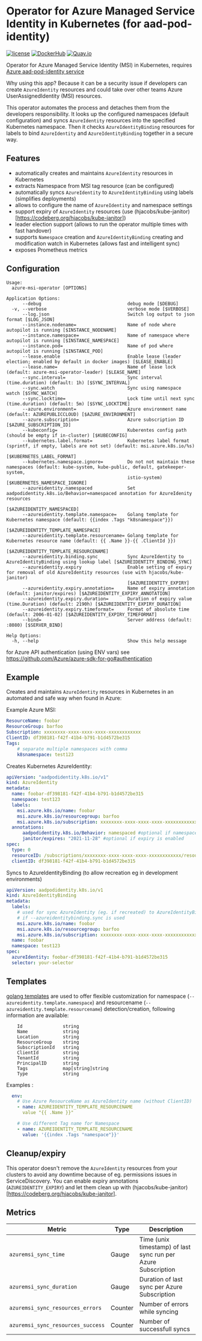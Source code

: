 Operator for Azure Managed Service Identity in Kubernetes (for aad-pod-identity)
================================================================================

[![license](https://img.shields.io/github/license/webdevops/azure-msi-operator.svg)](https://github.com/webdevops/azure-msi-operator/blob/master/LICENSE)
[![DockerHub](https://img.shields.io/badge/DockerHub-webdevops%2Fazure--msi--operator-blue)](https://hub.docker.com/r/webdevops/azure-msi-operator/)
[![Quay.io](https://img.shields.io/badge/Quay.io-webdevops%2Fazure--msi--operator-blue)](https://quay.io/repository/webdevops/azure-msi-operator)

Operator for Azure Managed Service Identity (MSI) in Kubernetes, requires [Azure aad-pod-identity service](https://github.com/Azure/aad-pod-identity)

Why using this app?
Because it can be a security issue if developers can create `AzureIdentity` resources and could take over
other teams Azure UserAssignedIdentity (MSI) resources.

This operator automates the process and detaches them from the developers responsibility.
It looks up the configured namespaces (default configuration) and syncs `AzureIdentity` resources into the specified
Kubernetes namespace. Then it checks `AzureIdentityBinding` resources for labels to
bind `AzureIdentity` and `AzureIdentityBinding` together in a secure way.

Features
--------

- automatically creates and maintains `AzureIdentity` resources in Kubernetes
- extracts Namespace from MSI tag resource (can be configured)
- automatically syncs `AzureIdentity` to `AzureIdentityBinding` using labels (simplifies deployments)
- allows to configure the name of `AzureIdentity` and namespace settings
- support expiry of `AzureIdentity` resources (use (hjacobs/kube-janitor)[https://codeberg.org/hjacobs/kube-janitor])
- leader election support (allows to run the operator multiple times with fast handover)
- supports `Namespace` creation and `AzureIdentityBinding` creating and modification watch in Kubernetes (allows fast and intelligent sync)
- exposes Prometheus metrics

Configuration
-------------

```
Usage:
  azure-msi-operator [OPTIONS]

Application Options:
      --debug                                debug mode [$DEBUG]
  -v, --verbose                              verbose mode [$VERBOSE]
      --log.json                             Switch log output to json format [$LOG_JSON]
      --instance.nodename=                   Name of node where autopilot is running [$INSTANCE_NODENAME]
      --instance.namespace=                  Name of namespace where autopilot is running [$INSTANCE_NAMESPACE]
      --instance.pod=                        Name of pod where autopilot is running [$INSTANCE_POD]
      --lease.enable                         Enable lease (leader election; enabled by default in docker images) [$LEASE_ENABLE]
      --lease.name=                          Name of lease lock (default: azure-msi-operator-leader) [$LEASE_NAME]
      --sync.interval=                       Sync interval (time.duration) (default: 1h) [$SYNC_INTERVAL]
      --sync.watch                           Sync using namespace watch [$SYNC_WATCH]
      --sync.locktime=                       Lock time until next sync (time.duration) (default: 5m) [$SYNC_LOCKTIME]
      --azure.environment=                   Azure environment name (default: AZUREPUBLICCLOUD) [$AZURE_ENVIRONMENT]
      --azure.subscription=                  Azure subscription ID [$AZURE_SUBSCRIPTION_ID]
      --kubeconfig=                          Kuberentes config path (should be empty if in-cluster) [$KUBECONFIG]
      --kubernetes.label.format=             Kubernetes label format (sprintf, if empty, labels are not set) (default: msi.azure.k8s.io/%s)
                                             [$KUBERNETES_LABEL_FORMAT]
      --kubernetes.namespace.ignore=         Do not not maintain these namespaces (default: kube-system, kube-public, default, gatekeeper-system,
                                             istio-system) [$KUBERNETES_NAMESPACE_IGNORE]
      --azureidentity.namespaced             Set aadpodidentity.k8s.io/Behavior=namespaced annotation for AzureIdenity resources
                                             [$AZUREIDENTITY_NAMESPACED]
      --azureidentity.template.namespace=    Golang template for Kubernetes namespace (default: {{index .Tags "k8snamespace"}})
                                             [$AZUREIDENTITY_TEMPLATE_NAMESPACE]
      --azureidentity.template.resourcename= Golang template for Kubernetes resource name (default: {{ .Name }}-{{ .ClientId }})
                                             [$AZUREIDENTITY_TEMPLATE_RESOURCENAME]
      --azureidentity.binding.sync           Sync AzureIdentity to AzureIdentityBinding using lookup label [$AZUREIDENTITY_BINDING_SYNC]
      --azureidentity.expiry                 Enable setting of expiry for removal of old AzureIdentity resources (use with hjacobs/kube-janitor)
                                             [$AZUREIDENTITY_EXPIRY]
      --azureidentity.expiry.annotation=     Name of expiry annotation (default: janitor/expires) [$AZUREIDENTITY_EXPIRY_ANNOTATION]
      --azureidentity.expiry.duration=       Duration of expiry value (time.Duration) (default: 2190h) [$AZUREIDENTITY_EXPIRY_DURATION]
      --azureidentity.expiry.timeformat=     Format of absolute time (default: 2006-01-02) [$AZUREIDENTITY_EXPIRY_TIMEFORMAT]
      --bind=                                Server address (default: :8080) [$SERVER_BIND]

Help Options:
  -h, --help                                 Show this help message
```

for Azure API authentication (using ENV vars) see https://github.com/Azure/azure-sdk-for-go#authentication

Example
-------

Creates and maintains `AzureIdentity` resources in Kubernetes in an automated and safe way when found in Azure:

Example Azure MSI:
```yaml
ResourceName: foobar
ResourceGroup: barfoo
Subscription: xxxxxxxx-xxxx-xxxx-xxxx-xxxxxxxxxxxx
ClientID: df398181-f42f-41b4-b791-b1d4572be315
Tags:
    # separate multiple namespaces with comma
    k8snamespace: test123
```

Creates Kubernetes AzureIdentity:
```yaml
apiVersion: "aadpodidentity.k8s.io/v1"
kind: AzureIdentity
metadata:
  name: foobar-df398181-f42f-41b4-b791-b1d4572be315
  namespace: test123
  labels:
    msi.azure.k8s.io/name: foobar
    msi.azure.k8s.io/resourcegroup: barfoo
    msi.azure.k8s.io/subscription: xxxxxxxx-xxxx-xxxx-xxxx-xxxxxxxxxxxx
  annotations:
      aadpodidentity.k8s.io/Behavior: namespaced #optional if namespaced mode is enabled
      janitor/expires: "2021-11-28" #optional if expiry is enabled
spec:
  type: 0
  resourceID: /subscriptions/xxxxxxxx-xxxx-xxxx-xxxx-xxxxxxxxxxxx/resourcegroups/barfoo/providers/Microsoft.ManagedIdentity/userAssignedIdentities/foobar
  clientID: df398181-f42f-41b4-b791-b1d4572be315
```

Syncs to AzureIdentityBinding (to allow recreation eg in development environments)
```yaml
apiVersion: aadpodidentity.k8s.io/v1
kind: AzureIdentityBinding
metadata:
  labels:
    # used for sync AzureIdentity (eg. if recreated) to AzureIdentityBinding
    # if --azureidentitybinding.sync is used
    msi.azure.k8s.io/name: foobar
    msi.azure.k8s.io/resourcegroup: barfoo
    msi.azure.k8s.io/subscription: xxxxxxxx-xxxx-xxxx-xxxx-xxxxxxxxxxxx
  name: foobar
  namespace: test123
spec:
  azureIdentity: foobar-df398181-f42f-41b4-b791-b1d4572be315
  selector: your-selector
```

Templates
---------

[golang templates](https://golang.org/pkg/text/template/) are used to offer flexible customization for
namespace (`--azureidentity.template.namespace`) and resourcename (`--azureidentity.template.resourcename`)
detection/creation, following information are available:
```
    Id               string
    Name             string
    Location         string
    ResourceGroup    string
    SubscriptionId   string
    ClientId         string
    TenantId         string
    PrincipalID      string
    Tags             map[string]string
    Type             string
```

Examples :
```yaml
  env:
    # Use Azure ResourceName as AzureIdentity name (without ClientID)
    - name: AZUREIDENTITY_TEMPLATE_RESOURCENAME
      value "{{ .Name }}"

    # Use different Tag name for Namespace
    - name: AZUREIDENTITY_TEMPLATE_RESOURCENAME
      value: '{{index .Tags "namespace"}}'
```

Cleanup/expiry
--------------

This operator doesn't remove the `AzureIdentity` resources from your clusters to avoid any downtime because of eg. permissions
issues in ServiceDiscovery.
You can enable expiry annotations (`AZUREIDENTITY_EXPIRY`) and let them clean up with (hjacobs/kube-janitor)[https://codeberg.org/hjacobs/kube-janitor].

Metrics
-------

| Metric                                         | Type         | Description                                                                           |
|------------------------------------------------|--------------|---------------------------------------------------------------------------------------|
| `azuremsi_sync_time`                           | Gauge        | Time (unix timestamp) of last sync run per Azure Subscription                         |
| `azuremsi_sync_duration`                       | Gauge        | Duration of last sync per Azure Subscription                                          |
| `azuremsi_sync_resources_errors`               | Counter      | Number of errors while syncing                                                        |
| `azuremsi_sync_resources_success`              | Counter      | Number of successfull syncs                                                           |
